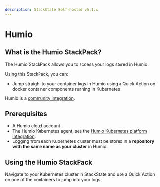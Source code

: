 ```yaml
---
description: StackState Self-hosted v5.1.x 
---
```


# Humio

## What is the Humio StackPack?

The Humio StackPack allows you to access your logs stored in Humio.

Using this StackPack, you can:

* Jump straight to your container logs in Humio using a Quick Action on docker container components running in Kubernetes

Humio is a [community integration](/stackpacks/integrations/about_integrations.md#community-integrations).

## Prerequisites

* A Humio cloud account
* The Humio Kubernetes agent, see the [Humio Kubernetes platform integration](https://docs.humio.com/integrations/ingest-logs-from-a-specific-system/kubernetes/).
* Logging from each Kubernetes cluster must be stored in a **repository with the same name as your cluster** in Humio.

## Using the Humio StackPack

Navigate to your Kubernetes cluster in StackState and use a Quick Action on one of the containers to jump into your logs.

